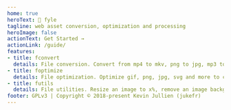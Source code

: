 ```yaml
---
home: true
heroText: 📁 fyle
tagline: web asset conversion, optimization and processing
heroImage: false
actionText: Get Started →
actionLink: /guide/
features:
- title: fconvert
  details: File conversion. Convert from mp4 to mkv, png to jpg, mp3 to wav and many, many more.
- title: foptimize
  details: File optimization. Optimize gif, png, jpg, svg and more to come.
- title: futils
  details: File utilities. Resize an image to x%, remove an image background and more to come.
footer: GPLv3 | Copyright © 2018-present Kevin Jullien (jukefr)
---
```

